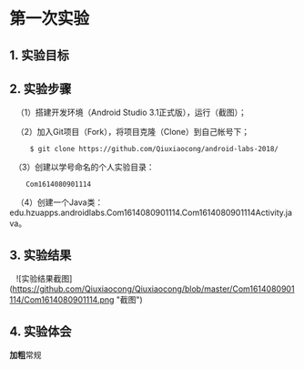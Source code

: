 # 第一次实验 

## 1. 实验目标

## 2. 实验步骤
      
    （1）搭建开发环境（Android Studio 3.1正式版），运行（截图）；
    
    （2）加入Git项目（Fork），将项目克隆（Clone）到自己帐号下；
    
         $ git clone https://github.com/Qiuxiaocong/android-labs-2018/
         
    （3）创建以学号命名的个人实验目录：
    
        Com1614080901114
        
    （4）创建一个Java类：edu.hzuapps.androidlabs.Com1614080901114.Com1614080901114Activity.java。
     

## 3. 实验结果  

    ![实验结果截图] (https://github.com/Qiuxiaocong/Qiuxiaocong/blob/master/Com1614080901114/Com1614080901114.png "截图")

## 4. 实验体会

**加粗**常规
